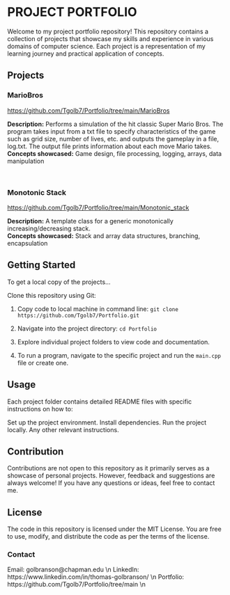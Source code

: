 <h1>PROJECT PORTFOLIO</h1>

Welcome to my project portfolio repository! This repository contains a collection of projects that showcase my skills and experience in various domains of computer science. Each project is a representation of my learning journey and practical application of concepts.





<h2>Projects</h2>

<h3>MarioBros</h3>

https://github.com/Tgolb7/Portfolio/tree/main/MarioBros

**Description:** Performs a simulation of the hit classic Super Mario Bros. The program takes input from a txt file to specify characteristics of the game such as grid size, number of lives, etc. and outputs the gameplay in a file, log.txt. The output file prints information about each move Mario takes.
<br>
**Concepts showcased:** Game design, file processing, logging, arrays, data manipulation

<br>

<h3>Monotonic Stack</h3>

https://github.com/Tgolb7/Portfolio/tree/main/Monotonic_stack

**Description:** A template class for a generic monotonically increasing/decreasing stack.
<br>
**Concepts showcased:** Stack and array data structures, branching, encapsulation





<h2>Getting Started</h2>

To get a local copy of the projects...

Clone this repository using Git:

1. Copy code to local machine in command line:
`git clone https://github.com/Tgolb7/Portfolio.git`

2. Navigate into the project directory:
`cd Portfolio`

3. Explore individual project folders to view code and documentation.
4. To run a program, navigate to the specific project and run the `main.cpp` file or create one.




<h2>Usage</h2>

Each project folder contains detailed README files with specific instructions on how to:


Set up the project environment.
Install dependencies.
Run the project locally.
Any other relevant instructions.





<h2>Contribution</h2>
Contributions are not open to this repository as it primarily serves as a showcase of personal projects. However, feedback and suggestions are always welcome! If you have any questions or ideas, feel free to contact me.





<h2>License</h2>
The code in this repository is licensed under the MIT License. You are free to use, modify, and distribute the code as per the terms of the license.



<h3>Contact</h3>
Email: golbranson@chapman.edu \n
LinkedIn: https://www.linkedin.com/in/thomas-golbranson/ \n
Portfolio: https://github.com/Tgolb7/Portfolio/tree/main \n
